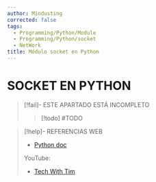 ```yaml
---
author: Mindusting
corrected: false
tags:
  - Programming/Python/Module
  - Programming/Python/socket
  - NetWork
title: Módulo socket en Python
---
```


# SOCKET EN PYTHON

> [!fail]- ESTE APARTADO ESTÁ INCOMPLETO
> > [!todo] #TODO

> [!help]- REFERENCIAS WEB
> - [Python doc](https://docs.python.org/3/library/socket.html)
> 
> YouTube:
> - [Tech With Tim](https://youtu.be/3QiPPX-KeSc)
